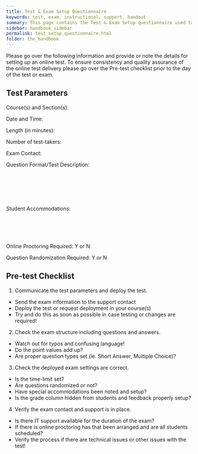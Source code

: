 ```yaml
---
title: Test & Exam Setup Questionnaire
keywords: test, exam, instructional, support, handout
summary: This page contains the Test & Exam Setup questionnaire used to clarify the proper settings and scheduling for online tests and exams.
sidebar: handbook_sidebar
permalink: test_setup_questionnaire.html
folder: the_handbook
---
```

Please go over the following information and provide or note the details for setting up an online test. To ensure consistency and quality assurance of the online test delivery please go over the Pre-test checklist prior to the day of the test or exam.

## Test Parameters

Course(s) and Section(s):


Date and Time:


Length (in minutes):

Number of test-takers:

Exam Contact:

Question Format/Test Description:
<br>
<br>
<br>
<br>
<br>
<br>
<br>
Student Accommodations:
<br>
<br>
<br>
<br>
<br>
<br>
Online Proctoring Required: Y or N

Question Randomization Required: Y or N


## Pre-test Checklist
1. Communicate the test parameters and deploy the test.
  - Send the exam information to the support contact
  - Deploy the test or request deployment in your course(s)
  - Try and do this as soon as possible in case testing or changes are required!
2. Check the exam structure including questions and answers.
  - Watch out for typos and confusing language!
  - Do the point values add up?
  - Are proper question types set (ie. Short Answer, Multiple Choice)?
3. Check the deployed exam settings are correct.
  - Is the time-limit set?
  - Are questions randomized or not?
  - Have special accommodations been noted and setup?
  - Is the grade column hidden from students and feedback properly setup?
4. Verify the exam contact and support is in place.
  - Is there IT support available for the duration of the exam?
  - If there is online proctoring has that been arranged and are all students scheduled?
  - Verify the process if there are technical issues or other issues with the test!
